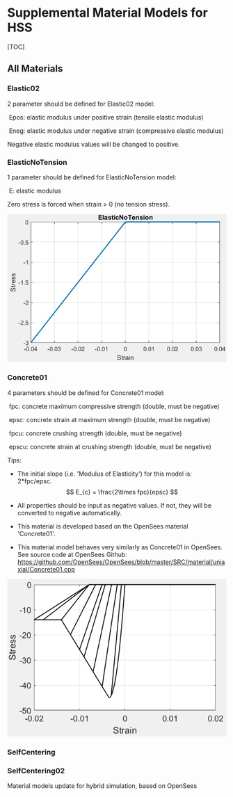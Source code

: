 # Supplemental Material Models for HSS
[TOC]

## All Materials

### Elastic02

2 parameter should be defined for Elastic02 model:

​	Epos: 	elastic modulus under positive strain (tensile elastic modulus)

​	Eneg:	elastic modulus under negative strain (compressive elastic modulus)

Negative elastic modulus values will be changed to positive. 

### ElasticNoTension

1 parameter should be defined for ElasticNoTension model:

​	E: 	elastic modulus

Zero stress is forced when strain > 0 (no tension stress).

![ElasticNoTension_sample](.\fig\ElasticNoTension_sample.jpg)

### Concrete01

4 parameters should be defined for Concrete01 model:

​	fpc: 	concrete maximum compressive strength (double, must be negative)

​	epsc: 	concrete strain at maximum strength (double, must be negative)

​	fpcu: 	concrete crushing strength (double, must be negative)

​	epscu:	concrete strain at crushing strength (double, must be negative)

Tips:

- The initial slope (i.e. 'Modulus of Elasticity') for this model is: 2*fpc/epsc.
  $$
  E_{c} = \frac{2\times fpc}{epsc}
  $$

- All properties should be input as negative values. If not, they will be converted to negative automatically.

- This material is developed based on the OpenSees material 'Concrete01'. 

- This material model behaves very similarly as Concrete01 in OpenSees. See source code at OpenSees Github: https://github.com/OpenSees/OpenSees/blob/master/SRC/material/uniaxial/Concrete01.cpp

![Concrete01_sample](.\fig\Concrete01_sample.png)

### SelfCentering



### SelfCentering02









Material models update for hybrid simulation, based on OpenSees
